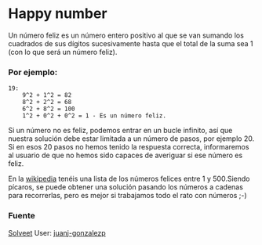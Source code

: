 # Happy number

Un número feliz es un número entero positivo al que se van sumando los cuadrados de sus dígitos sucesivamente hasta que el total de la suma sea 1 (con lo que será un número feliz).

### Por ejemplo:

	19:
		9^2 + 1^2 = 82
		8^2 + 2^2 = 68
		6^2 + 8^2 = 100
		1^2 + 0^2 + 0^2 = 1 - Es un número feliz.

Si un número no es feliz, podemos entrar en un bucle infinito, así que nuestra solución debe estar limitada a un número de pasos, por ejemplo 20. Si en esos 20 pasos no hemos tenido la respuesta correcta, informaremos al usuario de que no hemos sido capaces de averiguar si ese número es feliz.

En la [wikipedia](http://es.wikipedia.org/wiki/N%C3%BAmero_feliz) tenéis una lista de los números felices entre 1 y 500.Siendo pícaros, se puede obtener una solución pasando los números a cadenas para recorrerlas, pero es mejor si trabajamos todo el rato con números ;-)

### Fuente

[Solveet](http://www.solveet.com/exercises/El-numero-feliz/73)
User: [juanj-gonzalezp](http://www.solveet.com/juanj-gonzalezp)
